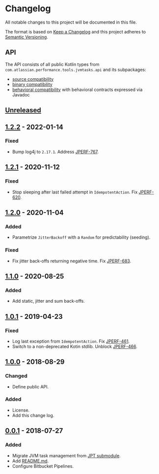 # Changelog
All notable changes to this project will be documented in this file.

The format is based on [Keep a Changelog](http://keepachangelog.com/en/1.0.0/)
and this project adheres to [Semantic Versioning](http://semver.org/spec/v2.0.0.html).

## API
The API consists of all public Kotlin types from `com.atlassian.performance.tools.jvmtasks.api` and its subpackages:

  * [source compatibility]
  * [binary compatibility]
  * [behavioral compatibility] with behavioral contracts expressed via Javadoc

[source compatibility]: http://cr.openjdk.java.net/~darcy/OpenJdkDevGuide/OpenJdkDevelopersGuide.v0.777.html#source_compatibility
[binary compatibility]: http://cr.openjdk.java.net/~darcy/OpenJdkDevGuide/OpenJdkDevelopersGuide.v0.777.html#binary_compatibility
[behavioral compatibility]: http://cr.openjdk.java.net/~darcy/OpenJdkDevGuide/OpenJdkDevelopersGuide.v0.777.html#behavioral_compatibility

## [Unreleased]
[Unreleased]: https://github.com/atlassian/jvm-tasks/compare/release-1.2.2...master

## [1.2.2] - 2022-01-14
[1.2.2]: https://github.com/atlassian/jvm-tasks/compare/release-1.2.1...release-1.2.2

### Fixed
- Bump log4j to `2.17.1`. Address [JPERF-767].

[JPERF-767]: https://ecosystem.atlassian.net/browse/JPERF-767

## [1.2.1] - 2020-11-12
[1.2.1]: https://github.com/atlassian/jvm-tasks/compare/release-1.2.0...release-1.2.1

### Fixed
- Stop sleeping after last failed attempt in `IdempotentAction`. Fix [JPERF-620].

[JPERF-620]: https://ecosystem.atlassian.net/browse/JPERF-620

## [1.2.0] - 2020-11-04
[1.2.0]: https://github.com/atlassian/jvm-tasks/compare/release-1.1.0...release-1.2.0

### Added
- Parametrize `JitterBackoff` with a `Random` for predictability (seeding).

### Fixed
- Fix jitter back-offs returning negative time. Fix [JPERF-683].

[JPERF-683]: https://ecosystem.atlassian.net/browse/JPERF-683

## [1.1.0] - 2020-08-25
[1.1.0]: https://github.com/atlassian/jvm-tasks/compare/release-1.0.1...release-1.1.0

### Added
- Add static, jitter and sum back-offs.

## [1.0.1] - 2019-04-23
[1.0.1]: https://github.com/atlassian/jvm-tasks/compare/release-1.0.0...release-1.0.1

### Fixed
- Log last exception from `IdempotentAction`. Fix [JPERF-461].
- Switch to a non-deprecated Kotin stdlib. Unblock [JPERF-466].

[JPERF-461]: https://ecosystem.atlassian.net/browse/JPERF-461
[JPERF-466]: https://ecosystem.atlassian.net/browse/JPERF-466

## [1.0.0] - 2018-08-29
[1.0.0]: https://github.com/atlassian/jvm-tasks/compare/release-0.0.1...release-1.0.0

### Changed
- Define public API.

### Added
- License.
- Add this change log.

## [0.0.1] - 2018-07-27
[0.0.1]: https://github.com/atlassian/jvm-tasks/compare/initial-commit...release-0.0.1

### Added
- Migrate JVM task management from [JPT submodule].
- Add [README.md](README.md).
- Configure Bitbucket Pipelines.

[JPT submodule]: https://stash.atlassian.com/projects/JIRASERVER/repos/jira-performance-tests/browse/tasks?at=da8bbed5b0a4b3014aa9207ffa8b7263a93a7b16
